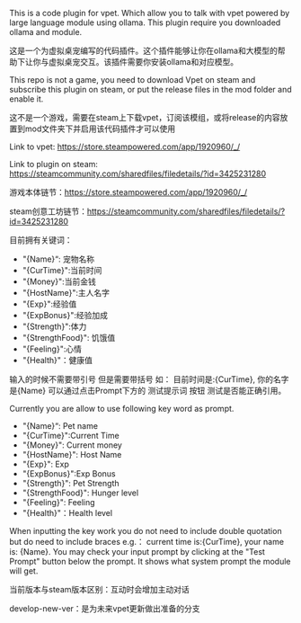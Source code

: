 This is a code plugin for vpet. Which allow you to talk with vpet powered by large language module using ollama. This plugin require you downloaded ollama and module.

这是一个为虚拟桌宠编写的代码插件。这个插件能够让你在ollama和大模型的帮助下让你与虚拟桌宠交互。该插件需要你安装ollama和对应模型。

This repo is not a game, you need to download Vpet on steam and subscribe this plugin on steam, or put the release files in the mod folder and enable it.

这不是一个游戏，需要在steam上下载vpet，订阅该模组，或将release的内容放置到mod文件夹下并启用该代码插件才可以使用

Link to vpet: https://store.steampowered.com/app/1920960/_/

Link to plugin on steam: https://steamcommunity.com/sharedfiles/filedetails/?id=3425231280

游戏本体链节：https://store.steampowered.com/app/1920960/_/

steam创意工坊链节：https://steamcommunity.com/sharedfiles/filedetails/?id=3425231280

目前拥有关键词：
- "{Name}“: 宠物名称
- "{CurTime}":当前时间
- "{Money}":当前金钱
- "{HostName}":主人名字
- "{Exp}":经验值
- "{ExpBonus}":经验加成
- "{Strength}":体力
- "{StrengthFood}": 饥饿值
- "{Feeling}":心情
- "{Health}"：健康值

输入的时候不需要带引号 但是需要带括号 如：
目前时间是:{CurTime}, 你的名字是{Name}
可以通过点击Prompt下方的 测试提示词 按钮 测试是否能正确引用。

Currently you are allow to use following key word as prompt.
- "{Name}“: Pet name
- "{CurTime}":Current Time
- "{Money}": Current money
- "{HostName}": Host Name
- "{Exp}": Exp
- "{ExpBonus}":Exp Bonus
- "{Strength}": Pet Strength
- "{StrengthFood}": Hunger level
- "{Feeling}": Feeling
- "{Health}"：Health level

When inputting the key work you do not need to include double quotation but do need to include braces e.g.：
    current time is:{CurTime}, your name is: {Name}.
You may check your input prompt by clicking at the "Test Prompt" button below the prompt. It shows what system prompt the module will get.

当前版本与steam版本区别：互动时会增加主动对话

develop-new-ver：是为未来vpet更新做出准备的分支
